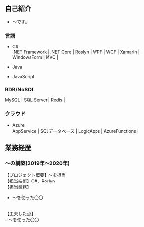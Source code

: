 
## 自己紹介

- ～です。

### 言語

- C#<br>
.NET Framework | .NET Core | Roslyn | WPF | WCF | Xamarin | WindowsForm | MVC |

- Java 
- JavaScript

### RDB/NoSQL

MySQL | SQL Server | Redis |

### クラウド

- Azure<br>
AppService | SQLデータベース | LogicApps | AzureFunctions |

## 業務経歴

### ～の構築(2019年〜2020年)

【プロジェクト概要】～を担当 <br>
【担当技術】C#、Roslyn <br>
【担当業務】<br>
- ～を使った〇〇 
<br>
【工夫した点】<br>
- ～を使った〇〇 
